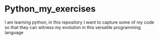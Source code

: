 # Python_my_exercises
I am learning python, in this repository I want to capture some of my code so that they can witness my evolution in this versatile programming language
